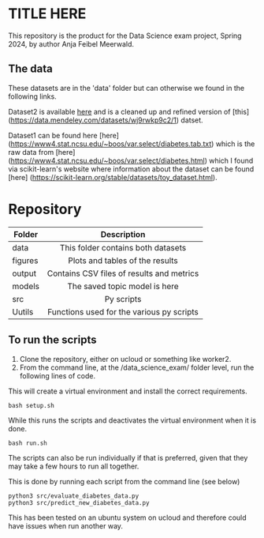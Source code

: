 # TITLE HERE 

This repository is the product for the Data Science exam project, Spring 2024, by author Anja Feibel Meerwald.

## The data

These datasets are in the 'data' folder but can otherwise we found in the following links. 

Dataset2 is available [here](https://data.mendeley.com/datasets/jpp8bsjgrm/1) and is a cleaned up and refined version of [this] (https://data.mendeley.com/datasets/wj9rwkp9c2/1) datset. 

Dataset1 can be found here [here] (https://www4.stat.ncsu.edu/~boos/var.select/diabetes.tab.txt) which is the raw data from [here] (https://www4.stat.ncsu.edu/~boos/var.select/diabetes.html) which I found via scikit-learn's website where information about the dataset can be found [here] (https://scikit-learn.org/stable/datasets/toy_dataset.html).



# Repository 

| Folder         | Description          
| ------------- |:-------------:
| data   | This folder contains both datasets 
| figures  | Plots and tables of the results      
| output  |  Contains CSV files of results and metrics 
| models  | The saved topic model is here    
| src  | Py scripts 
| Uutils  | Functions used for the various py scripts        


## To run the scripts 

1. Clone the repository, either on ucloud or something like worker2.
2. From the command line, at the /data_science_exam/ folder level, run the following lines of code. 

This will create a virtual environment and install the correct requirements.
``` 
bash setup.sh
```
While this runs the scripts and deactivates the virtual environment when it is done. 
```
bash run.sh
```

The scripts can also be run individually if that is preferred, given that they may take a few hours to run all together. 

This is done by running each script from the command line (see below)
```
python3 src/evaluate_diabetes_data.py
python3 src/predict_new_diabetes_data.py
```

This has been tested on an ubuntu system on ucloud and therefore could have issues when run another way.